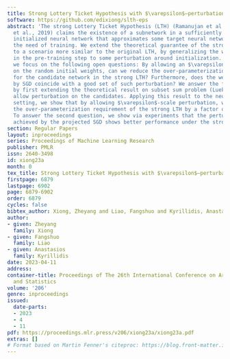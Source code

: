 ```yaml
---
title: Strong Lottery Ticket Hypothesis with $\varepsilon$–perturbation
software: https://github.com/edixiong/slth-eps
abstract: 'The strong Lottery Ticket Hypothesis (LTH) (Ramanujan et al., 2019; Zhou
  et al., 2019) claims the existence of a subnetwork in a sufficiently large, randomly
  initialized neural network that approximates some target neural network without
  the need of training. We extend the theoretical guarantee of the strong LTH literature
  to a scenario more similar to the original LTH, by generalizing the weight change
  in the pre-training step to some perturbation around initialization. In particular,
  we focus on the following open questions: By allowing an $\varepsilon$-scale perturbation
  on the random initial weights, can we reduce the over-parameterization requirement
  for the candidate network in the strong LTH? Furthermore, does the weight change
  by SGD coincide with a good set of such perturbation? We answer the first question
  by first extending the theoretical result on subset sum problem (Lueker, 1998) to
  allow perturbation on the candidates. Applying this result to the neural network
  setting, we show that by allowing $\varepsilon$-scale perturbation, we can reduce
  the over-parameterization requirement of the strong LTH by a factor of $O(1/(1+\varepsilon))$.
  To answer the second question, we show via experiments that the perturbed weight
  achieved by the projected SGD shows better performance under the strong LTH pruning.'
section: Regular Papers
layout: inproceedings
series: Proceedings of Machine Learning Research
publisher: PMLR
issn: 2640-3498
id: xiong23a
month: 0
tex_title: Strong Lottery Ticket Hypothesis with $\varepsilon$–perturbation
firstpage: 6879
lastpage: 6902
page: 6879-6902
order: 6879
cycles: false
bibtex_author: Xiong, Zheyang and Liao, Fangshuo and Kyrillidis, Anastasios
author:
- given: Zheyang
  family: Xiong
- given: Fangshuo
  family: Liao
- given: Anastasios
  family: Kyrillidis
date: 2023-04-11
address:
container-title: Proceedings of The 26th International Conference on Artificial Intelligence
  and Statistics
volume: '206'
genre: inproceedings
issued:
  date-parts:
  - 2023
  - 4
  - 11
pdf: https://proceedings.mlr.press/v206/xiong23a/xiong23a.pdf
extras: []
# Format based on Martin Fenner's citeproc: https://blog.front-matter.io/posts/citeproc-yaml-for-bibliographies/
---
```

